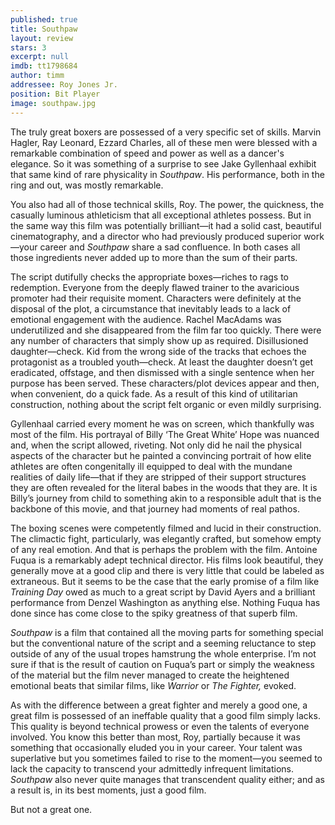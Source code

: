```yaml
---
published: true
title: Southpaw
layout: review
stars: 3
excerpt: null
imdb: tt1798684
author: timm
addressee: Roy Jones Jr.
position: Bit Player
image: southpaw.jpg
---
```


The truly great boxers are possessed of a very specific set of skills. Marvin Hagler, Ray Leonard, Ezzard Charles, all of these men were blessed with a remarkable combination of speed and power as well as a dancer's elegance. So it was something of a surprise to see Jake Gyllenhaal exhibit that same kind of rare physicality in _Southpaw_. His performance, both in the ring and out, was mostly remarkable.

You also had all of those technical skills, Roy. The power, the quickness, the casually luminous athleticism that all exceptional athletes possess. But in the same way this film was potentially brilliant—it had a solid cast, beautiful cinematography, and a director who had previously produced superior work—your career and _Southpaw_ share a sad confluence. In both cases all those ingredients never added up to more than the sum of their parts.

The script dutifully checks the appropriate boxes—riches to rags to redemption. Everyone from the deeply flawed trainer to the avaricious promoter had their requisite moment. Characters were definitely at the disposal of the plot, a circumstance that inevitably leads to a lack of emotional engagement with the audience. Rachel MacAdams was underutilized and she disappeared from the film far too quickly. There were any number of characters that simply show up as required. Disillusioned daughter—check. Kid from the wrong side of the tracks that echoes the protagonist as a troubled youth—check. At least the daughter doesn’t get eradicated, offstage, and then dismissed with a single sentence when her purpose has been served. These characters/plot devices appear and then, when convenient, do a quick fade. As a result of this kind of utilitarian construction, nothing about the script felt organic or even mildly surprising.

Gyllenhaal carried every moment he was on screen, which thankfully was most of the film. His portrayal of Billy ‘The Great White’ Hope was nuanced and, when the script allowed, riveting. Not only did he nail the physical aspects of the character but he painted a convincing portrait of how elite athletes are often congenitally ill equipped to deal with the mundane realities of daily life—that if they are stripped of their support structures they are often revealed for the literal babes in the woods that they are. It is Billy’s journey from child to something akin to a responsible adult that is the backbone of this movie, and that journey had moments of real pathos.

The boxing scenes were competently filmed and lucid in their construction. The climactic fight, particularly, was elegantly crafted, but somehow empty of any real emotion. And that is perhaps the problem with the film. Antoine Fuqua is a remarkably adept technical director. His films look beautiful, they generally move at a good clip and there is very little that could be labeled as extraneous. But it seems to be the case that the early promise of a film like _Training Day_ owed as much to a great script by David Ayers and a brilliant performance from Denzel Washington as anything else. Nothing Fuqua has done since has come close to the spiky greatness of that superb film.

_Southpaw_ is a film that contained all the moving parts for something special but the conventional nature of the script and a seeming reluctance to step outside of any of the usual tropes hamstrung the whole enterprise. I’m not sure if that is the result of caution on Fuqua’s part or simply the weakness of the material but the film never managed to create the heightened emotional beats that similar films, like _Warrior_ or _The Fighter,_ evoked.  

As with the difference between a great fighter and merely a good one, a great film is possessed of an ineffable quality that a good film simply lacks. This quality is beyond technical prowess or even the talents of everyone involved. You know this better than most, Roy, partially because it was something that occasionally eluded you in your career. Your talent was superlative but you sometimes failed to rise to the moment—you seemed to lack the capacity to transcend your admittedly infrequent limitations. _Southpaw_ also never quite manages that transcendent quality either; and as a result is, in its best moments, just a good film.

But not a great one.
